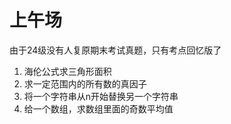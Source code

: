 # 上午场

由于24级没有人复原期末考试真题，只有考点回忆版了

1. 海伦公式求三角形面积
2. 求一定范围内的所有数的真因子
3. 将一个字符串从n开始替换另一个字符串
4. 给一个数组，求数组里面的奇数平均值
